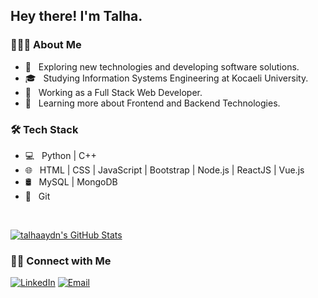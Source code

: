 <h2> Hey there! I'm Talha.</h2>

<h3> 👨🏻‍💻 About Me </h3>

- 🤔 &nbsp; Exploring new technologies and developing software solutions.
- 🎓 &nbsp; Studying Information Systems Engineering at Kocaeli University.
- 💼 &nbsp; Working as a Full Stack Web Developer.
- 🌱 &nbsp; Learning more about Frontend and Backend Technologies.

<h3>🛠 Tech Stack</h3>

- 💻 &nbsp; Python | C++
- 🌐 &nbsp; HTML | CSS | JavaScript | Bootstrap | Node.js | ReactJS | Vue.js
- 🛢 &nbsp; MySQL | MongoDB
- 🔧 &nbsp; Git 

<br/>

[![talhaaydn's GitHub Stats](https://github-readme-stats.vercel.app/api?username=talhaaydn&show_icons=true)](https://github.com/talhaaydn)

<h3> 🤝🏻 Connect with Me </h3>

<p align="left">
  <a href="https://www.linkedin.com/in/talha-aydin/"><img alt="LinkedIn" src="https://img.shields.io/badge/LinkedIn-Talha%20AYDIN-blue?style=flat-square&logo=linkedin"></a>
  <a href="mailto:talhaydn58@gmail.com"><img alt="Email" src="https://img.shields.io/badge/Email-talhaydn58@gmail.com-blue?style=flat-square&logo=gmail"></a>
</p>
